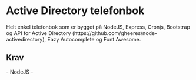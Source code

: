 <h1>Active Directory telefonbok</h1>
Helt enkel telefonbok som er bygget på NodeJS, Express, Cronjs, Bootstrap og API for Active Directory (https://github.com/gheeres/node-activedirectory), Eazy Autocomplete og Font Awesome.

<h2>Krav</h2>
- NodeJS
- 
